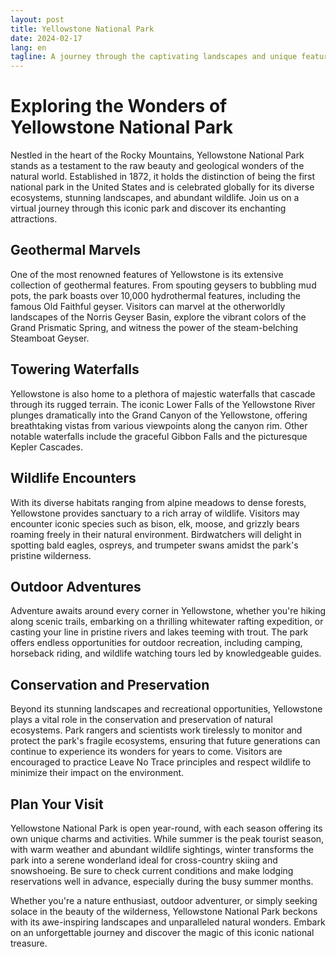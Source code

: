 ```yaml
---
layout: post
title: Yellowstone National Park
date: 2024-02-17
lang: en
tagline: A journey through the captivating landscapes and unique features of Yellowstone.
---
```


# Exploring the Wonders of Yellowstone National Park

Nestled in the heart of the Rocky Mountains, Yellowstone National Park stands as a testament to the raw beauty and geological wonders of the natural world. Established in 1872, it holds the distinction of being the first national park in the United States and is celebrated globally for its diverse ecosystems, stunning landscapes, and abundant wildlife. Join us on a virtual journey through this iconic park and discover its enchanting attractions.

## Geothermal Marvels

One of the most renowned features of Yellowstone is its extensive collection of geothermal features. From spouting geysers to bubbling mud pots, the park boasts over 10,000 hydrothermal features, including the famous Old Faithful geyser. Visitors can marvel at the otherworldly landscapes of the Norris Geyser Basin, explore the vibrant colors of the Grand Prismatic Spring, and witness the power of the steam-belching Steamboat Geyser.

## Towering Waterfalls

Yellowstone is also home to a plethora of majestic waterfalls that cascade through its rugged terrain. The iconic Lower Falls of the Yellowstone River plunges dramatically into the Grand Canyon of the Yellowstone, offering breathtaking vistas from various viewpoints along the canyon rim. Other notable waterfalls include the graceful Gibbon Falls and the picturesque Kepler Cascades.

## Wildlife Encounters

With its diverse habitats ranging from alpine meadows to dense forests, Yellowstone provides sanctuary to a rich array of wildlife. Visitors may encounter iconic species such as bison, elk, moose, and grizzly bears roaming freely in their natural environment. Birdwatchers will delight in spotting bald eagles, ospreys, and trumpeter swans amidst the park's pristine wilderness.

## Outdoor Adventures

Adventure awaits around every corner in Yellowstone, whether you're hiking along scenic trails, embarking on a thrilling whitewater rafting expedition, or casting your line in pristine rivers and lakes teeming with trout. The park offers endless opportunities for outdoor recreation, including camping, horseback riding, and wildlife watching tours led by knowledgeable guides.

## Conservation and Preservation

Beyond its stunning landscapes and recreational opportunities, Yellowstone plays a vital role in the conservation and preservation of natural ecosystems. Park rangers and scientists work tirelessly to monitor and protect the park's fragile ecosystems, ensuring that future generations can continue to experience its wonders for years to come. Visitors are encouraged to practice Leave No Trace principles and respect wildlife to minimize their impact on the environment.

## Plan Your Visit

Yellowstone National Park is open year-round, with each season offering its own unique charms and activities. While summer is the peak tourist season, with warm weather and abundant wildlife sightings, winter transforms the park into a serene wonderland ideal for cross-country skiing and snowshoeing. Be sure to check current conditions and make lodging reservations well in advance, especially during the busy summer months.

Whether you're a nature enthusiast, outdoor adventurer, or simply seeking solace in the beauty of the wilderness, Yellowstone National Park beckons with its awe-inspiring landscapes and unparalleled natural wonders. Embark on an unforgettable journey and discover the magic of this iconic national treasure.

